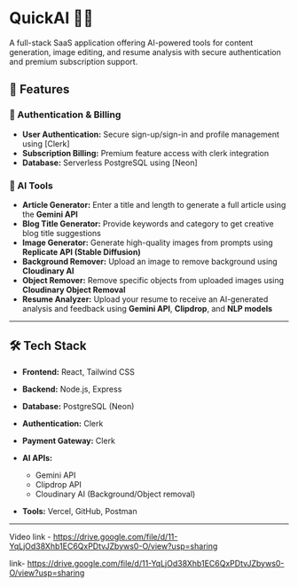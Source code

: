 
# QuickAI 🧠✨  
A full-stack SaaS application offering AI-powered tools for content generation, image editing, and resume analysis with secure authentication and premium subscription support.

## 🚀 Features

### 🔐 Authentication & Billing
- **User Authentication:** Secure sign-up/sign-in and profile management using [Clerk]
- **Subscription Billing:** Premium feature access with clerk integration
- **Database:** Serverless PostgreSQL using [Neon]

### 🤖 AI Tools
- **Article Generator:** Enter a title and length to generate a full article using the **Gemini API**
- **Blog Title Generator:** Provide keywords and category to get creative blog title suggestions
- **Image Generator:** Generate high-quality images from prompts using **Replicate API (Stable Diffusion)**
- **Background Remover:** Upload an image to remove background using **Cloudinary AI**
- **Object Remover:** Remove specific objects from uploaded images using **Cloudinary Object Removal**
- **Resume Analyzer:** Upload your resume to receive an AI-generated analysis and feedback using **Gemini API**, **Clipdrop**, and **NLP models**

---

## 🛠️ Tech Stack

- **Frontend:**  React, Tailwind CSS
- **Backend:** Node.js, Express
- **Database:** PostgreSQL (Neon)
- **Authentication:** Clerk
- **Payment Gateway:** Clerk
- **AI APIs:**  
  - Gemini API  
  - Clipdrop API  
  - Cloudinary AI (Background/Object removal)  
  
- **Tools:** Vercel, GitHub, Postman

---


Video link - https://drive.google.com/file/d/11-YqLjOd38Xhb1EC6QxPDtvJZbyws0-O/view?usp=sharing 














link- https://drive.google.com/file/d/11-YqLjOd38Xhb1EC6QxPDtvJZbyws0-O/view?usp=sharing 
